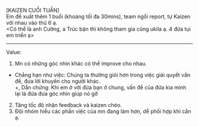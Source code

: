 
[KAIZEN CUỐI TUẦN]  
Em đề xuất thêm 1 buổi (khoảng tối đa 30mins), team ngồi report, tự Kaizen với nhau vào thứ 6 ạ.  
<Có thể là anh Cường, a Trúc bận thì không tham gia cũng ukila ạ. 4 đứa tụi em triển ạ>  
  
---  
Value:  
1. Mn có những góc nhìn khác có thể improve cho nhau.  
- Chẳng hạn như việc: Chúng ta thường giỏi hơn trong việc giải quyết vấn đề, đưa lời khuyên cho người khác.  
+, Dẫn chứng: Khi em ở với đứa bạn ở chung, vấn đề của đứa kia mình lại là đứa đưa góc nhìn giúp nó gỡ  
  
2. Tăng tốc độ nhận feedback và kaizen chéo.  
3. Đội nhóm hiểu các phần việc của mn đang làm hơn, dễ phối hợp khi cần ạ.